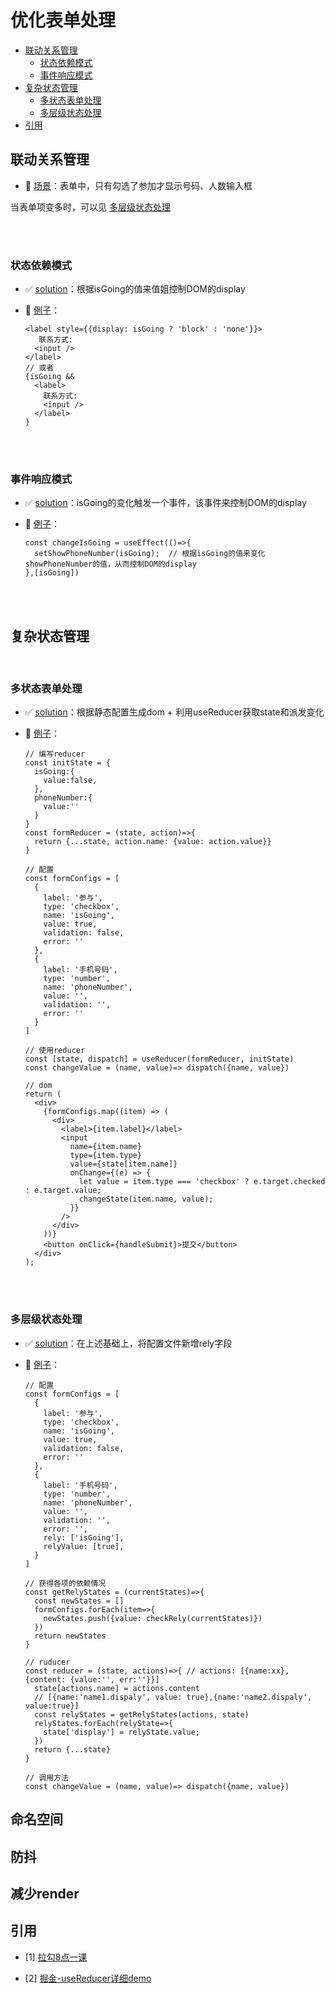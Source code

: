 # 优化表单处理



* [联动关系管理](#联动关系管理)
  * [状态依赖模式](#状态依赖模式)
  * [事件响应模式](#事件响应模式)
* [复杂状态管理](#复杂状态管理)
  * [多状态表单处理](#多状态表单处理)
  * [多层级状态处理](#多层级状态处理)
* [引用](#引用)



## 联动关系管理

- :cake:&nbsp;<u>场景</u>：表单中，只有勾选了参加才显示号码、人数输入框

当表单项变多时，可以见 [多层级状态处理](#多层级状态处理)

  <br/>
  <br/>

### 状态依赖模式

- :white_check_mark:&nbsp;<u>solution</u>：根据isGoing的值来值姐控制DOM的display

- :chestnut:&nbsp;<u>例子</u>：

  ```tsx
  <label style={{display: isGoing ? 'block' : 'none'}}>
     联系方式:
    <input />
  </label>
  // 或者
  {isGoing && 
    <label>
      联系方式:
      <input />
    </label>
  }
  ```

<br/>
<br/>

### 事件响应模式

- :white_check_mark:&nbsp;<u>solution</u>：isGoing的变化触发一个事件，该事件来控制DOM的display

- :chestnut:&nbsp;<u>例子</u>：

  ```tsx
  const changeIsGoing = useEffect(()=>{
    setShowPhoneNumber(isGoing);  // 根据isGoing的值来变化showPhoneNumber的值，从而控制DOM的display
  },[isGoing])
  ```

<br/>
<br/>


## 复杂状态管理

<br/>

### 多状态表单处理

- :white_check_mark:&nbsp;<u>solution</u>：根据静态配置生成dom + 利用useReducer获取state和派发变化

- :chestnut:&nbsp;<u>例子</u>：

  ```tsx
  // 编写reducer
  const initState = {
    isGoing:{
      value:false,
    },
    phoneNumber:{
      value:''
    }
  }
  const formReducer = (state, action)=>{
    return {...state, action.name: {value: action.value}}
  }
  
  // 配置
  const formConfigs = [
    {
      label: '参与',
      type: 'checkbox',
      name: 'isGoing',
      value: true,
      validation: false,
      error: ''
    },
    {
      label: '手机号码',
      type: 'number',
      name: 'phoneNumber',
      value: '',
      validation: '',
      error: ''
    }
  ]
  
  // 使用reducer
  const [state, dispatch] = useReducer(formReducer, initState)
  const changeValue = (name, value)=> dispatch({name, value})
  
  // dom
  return (
    <div>
      {formConfigs.map((item) => (
        <div>
          <label>{item.label}</label>
          <input
            name={item.name}
            type={item.type}
            value={state[item.name]}
            onChange={(e) => {
              let value = item.type === 'checkbox' ? e.target.checked : e.target.value;
              changeState(item.name, value);
            }}
          />
        </div>
      ))}
      <button onClick={handleSubmit}>提交</button>
    </div>
  );

<br/>

<br/>

### 多层级状态处理

- :white_check_mark:&nbsp;<u>solution</u>：在上述基础上，将配置文件新增rely字段

- :chestnut:&nbsp;<u>例子</u>：

  ```tsx
  // 配置
  const formConfigs = [
    {
      label: '参与',
      type: 'checkbox',
      name: 'isGoing',
      value: true,
      validation: false,
      error: ''
    },
    {
      label: '手机号码',
      type: 'number',
      name: 'phoneNumber',
      value: '',
      validation: '',
      error: '',
      rely: ['isGoing'],
      relyValue: [true],
    }
  ]
  
  // 获得各项的依赖情况
  const getRelyStates = (currentStates)=>{
    const newStates = []
    formConfigs.forEach(item=>{
      newStates.push({value: checkRely(currentStates)})
    })
    return newStates
  }
  
  // ruducer
  const reducer = (state, actions)=>{ // actions: [{name:xx},{content: {value:'', err:''}}]
    state[actions.name] = actions.content
    // [{name:'name1.dispaly', value: true},{name:'name2.dispaly', value:true}]
    const relyStates = getRelyStates(actions, state) 
    relyStates.forEach(relyState=>{
      state['display'] = relyState.value;
    })
    return {...state}
  }
  
  // 调用方法
  const changeValue = (name, value)=> dispatch({name, value})
  ```
  
  
## 命名空间
## 防抖
## 减少render



## 引用

- [1] [拉勾8点一课](https://kaiwu.lagou.com/course/courseInfo.htm?courseId=1277#/detail/pc?id=8785)

- [2] [掘金-useReducer详细demo](https://juejin.cn/post/6844903817981460493)

